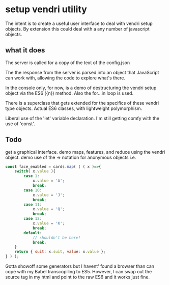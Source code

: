 # setup vendri utility

The intent is to create a useful user interface to deal with vendri 
setup objects.  By extension this could deal with a any number of 
javascript objects.

## what it does
The server is called for a copy of the text of the config.json

The the response from the server is parsed into an object that JavaScript
can work with, allowing the code to explore what's there.

In the console only, for now, is a demo of destructuring the vendri setup 
object via the ES6 ({n}) method. Also the for...in loop is used.

There is a superclass that gets extended for the specifics of these vendri
type objects.  Actual ES6 classes, with lightweight polymorphism.

Liberal use of the 'let' variable declaration.  I'm still getting comfy
with the use of 'const'.  

## Todo
get a graphical interface.
demo maps, features, and reduce using the vendri object.
demo use of the => notation for anonymous objects i.e.
```javascript
const face_enabled = cards.map( ( ( x )=>{
    switch( x.value ){
        case 1:
            x.value = 'A';
            break;
        case 10:
            x.value = 'J';
            break;
        case 11:
            x.value = 'Q';
            break;
        case 12:
            x.value = 'K';
            break;
        default:
            // shouldn't be here!
            break;
    }
    return { suit: x.suit, value: x.value };
} ) );
```

Gotta showoff some generators but I havent' found a browser than can cope
with my Babel transcopiling to ES5.  However, I can swap out the source
tag in my html and point to the raw ES6 and it works just fine.